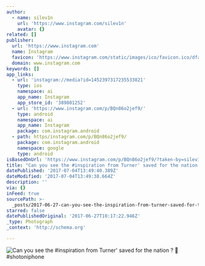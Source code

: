 ```yaml
---
author:
  - name: silev1n
    url: 'https://www.instagram.com/silev1n'
    avatar: {}
related: []
publisher:
  url: 'https://www.instagram.com'
  name: Instagram
  favicon: 'https://www.instagram.com/static/images/ico/favicon.ico/dfa85bb1fd63.ico'
  domain: www.instagram.com
keywords: []
app_links:
  - url: 'instagram://media?id=1452397317235533821'
    type: ios
    namespace: ai
    app_name: Instagram
    app_store_id: '389801252'
  - url: 'https://www.instagram.com/p/BQn86o2jef9/'
    type: android
    namespace: ai
    app_name: Instagram
    package: com.instagram.android
  - path: https/instagram.com/p/BQn86o2jef9/
    package: com.instagram.android
    namespace: google
    type: android
isBasedOnUrl: 'https://www.instagram.com/p/BQn86o2jef9/?taken-by=silev1n'
title: "Can you see the #inspiration from Turner' saved for the nation ? \uD83C\uDFA8 #shotoniphone"
datePublished: '2017-07-04T13:49:40.389Z'
dateModified: '2017-07-04T13:49:38.664Z'
description: ''
via: {}
inFeed: true
sourcePath: >-
  _posts/2017-06-27-can-you-see-the-inspiration-from-turner-saved-for-the-nati.md
starred: false
datePublishedOriginal: '2017-06-27T10:17:22.946Z'
_type: Photograph
_context: 'http://schema.org'

---
```

![Can you see the #inspiration from Turner' saved for the nation ?  #shotoniphone](https://scontent.cdninstagram.com/t51.2885-15/s640x640/sh0.08/e35/16585341_1794095964184219_5512213039740354560_n.jpg)